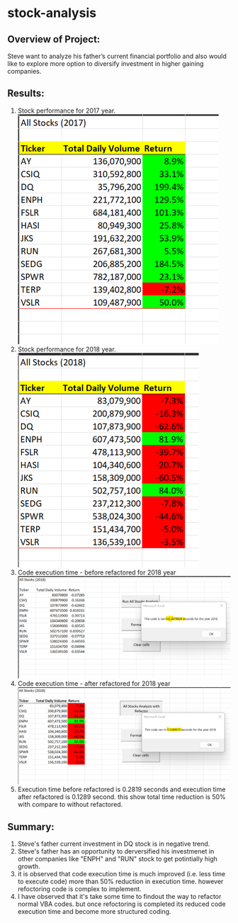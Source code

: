 # stock-analysis

## Overview of Project:
Steve want to analyze his father’s current financial portfolio and also would like to explore more option to diversify investment in higher gaining companies.

## Results:

1. Stock performance for 2017 year.
![stock performance - 2017](stocks_analysis_for_2017.png)
2. Stock performance for 2018 year.
![stock performance - 2018](stocks_analysis_for_2018.png)
3. Code execution time - before refactored for 2018 year
![Code_Execution_time_before_refoctor](Execution_time_for_2018_stock_analysis_before_refactor.png)
4. Code execution time - after refactored for 2018 year
![Code_Execution_time_after_refoctor](Execution_time_for_2018_stock_analysis_after_refactor.png)
5. Execution time before refactored is 0.2819 seconds and execution time after refactored is 0.1289 second. this show total time reduction is 50% with compare to without refactored.

## Summary:
1. Steve's father current investment in DQ stock is in negative trend.
2. Steve's father has an opportunity to derversified his investmenet in other companies like "ENPH" and "RUN" stock to get potintially high growth.
3. it is observed that code execution time is much improved (i.e. less time to execute code) more than 50% reduction in execution time. however refoctoring code is complex to implement.
4. I have observed that it's take some time to findout the way to refactor normal VBA codes. but once refoctoring is completed its reduced code execution time and become more structured coding. 